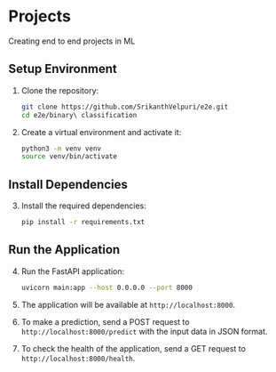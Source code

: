 # Projects
 Creating end to end projects in ML

## Setup Environment

1. Clone the repository:
   ```bash
   git clone https://github.com/SrikanthVelpuri/e2e.git
   cd e2e/binary\ classification
   ```

2. Create a virtual environment and activate it:
   ```bash
   python3 -m venv venv
   source venv/bin/activate
   ```

## Install Dependencies

3. Install the required dependencies:
   ```bash
   pip install -r requirements.txt
   ```

## Run the Application

4. Run the FastAPI application:
   ```bash
   uvicorn main:app --host 0.0.0.0 --port 8000
   ```

5. The application will be available at `http://localhost:8000`.

6. To make a prediction, send a POST request to `http://localhost:8000/predict` with the input data in JSON format.

7. To check the health of the application, send a GET request to `http://localhost:8000/health`.
